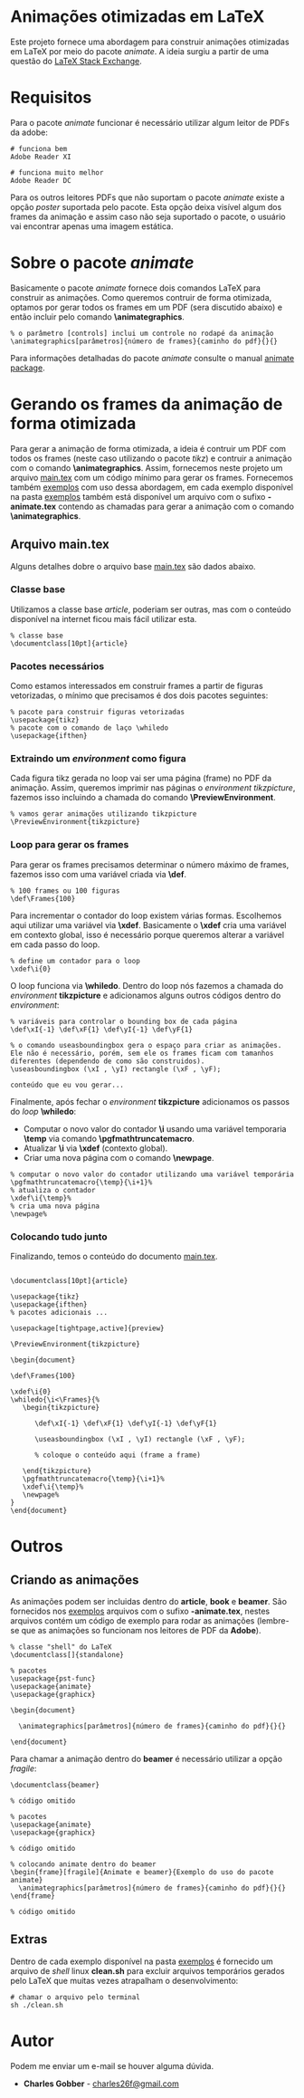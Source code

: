 # Animações otimizadas em LaTeX

Este projeto fornece uma abordagem para construir animações otimizadas em LaTeX por meio do pacote *animate*. A ideia surgiu a partir de uma questão do [LaTeX Stack Exchange](https://tex.stackexchange.com/questions/39001/tikz-externalize-pgfplots-and-animate).

# Requisitos

Para o pacote *animate* funcionar é necessário utilizar algum leitor de PDFs da adobe:

```
# funciona bem
Adobe Reader XI

# funciona muito melhor
Adobe Reader DC
```

Para os outros leitores PDFs que não suportam o pacote *animate* existe a opção *poster* suportada pelo pacote. Esta opção deixa visível algum dos frames da animação e assim caso não seja suportado o pacote, o usuário vai encontrar apenas uma imagem estática.

# Sobre o pacote *animate*

Basicamente o pacote *animate* fornece dois comandos LaTeX para construir as animações. Como queremos contruir de forma otimizada, optamos por gerar todos os frames em um PDF (sera discutido abaixo) e então incluir pelo comando **\animategraphics**.

```
% o parâmetro [controls] inclui um controle no rodapé da animação
\animategraphics[parâmetros]{número de frames}{caminho do pdf}{}{}	
```

Para informações detalhadas do pacote *animate* consulte o manual [animate package](http://ctan.unsw.edu.au/macros/latex/contrib/animate/animate.pdf).

# Gerando os frames da animação de forma otimizada

Para gerar a animação de forma otimizada, a ideia é contruir um PDF com todos os frames (neste caso utilizando o pacote *tikz*) e contruir a animação com o comando **\animategraphics**. Assim, fornecemos neste projeto um arquivo [main.tex](https://github.com/gobber/blob/master/latex-optimized-animations) com um código mínimo para gerar os frames. Fornecemos também [exemplos](https://github.com/gobber/blob/master/examples/) com uso dessa abordagem, em cada exemplo disponível na pasta [exemplos](https://github.com/gobber/blob/master/examples/) também está disponível um arquivo com o sufixo **-animate.tex** contendo as chamadas para gerar a animação com o comando **\animategraphics**.

## Arquivo main.tex

Alguns detalhes dobre o arquivo base [main.tex](https://github.com/gobber/blob/master/latex-optimized-animations) são dados abaixo.

### Classe base

Utilizamos a classe base *article*, poderiam ser outras, mas com o conteúdo disponível na internet ficou mais fácil utilizar esta.

```
% classe base
\documentclass[10pt]{article}
```

### Pacotes necessários

Como estamos interessados em construir frames a partir de figuras vetorizadas, o mínimo que precisamos é dos dois pacotes seguintes:
```
% pacote para construir figuras vetorizadas
\usepackage{tikz}
% pacote com o comando de laço \whiledo
\usepackage{ifthen}
```

### Extraindo um *environment* como figura

Cada figura tikz gerada no loop vai ser uma página (frame) no PDF da animação. Assim, queremos imprimir nas páginas o *environment* *tikzpicture*, fazemos isso incluindo a chamada do comando **\PreviewEnvironment**.

```
% vamos gerar animações utilizando tikzpicture
\PreviewEnvironment{tikzpicture}
```

### Loop para gerar os frames

Para gerar os frames precisamos determinar o número máximo de frames, fazemos isso com uma variável criada via **\def**.

```
% 100 frames ou 100 figuras
\def\Frames{100}
```

Para incrementar o contador do loop existem várias formas. Escolhemos aqui utilizar uma variável via **\xdef**. Basicamente o **\xdef** cria uma variável em contexto global, isso é necessário porque queremos alterar a variável em cada passo do loop.

```
% define um contador para o loop
\xdef\i{0}
```

O loop funciona via **\whiledo**. Dentro do loop nós fazemos a chamada do *environment* **tikzpicture** e adicionamos alguns outros códigos dentro do *environment*:

```
% variáveis para controlar o bounding box de cada página
\def\xI{-1} \def\xF{1} \def\yI{-1} \def\yF{1}

% o comando useasboundingbox gera o espaço para criar as animações. Ele não é necessário, porém, sem ele os frames ficam com tamanhos diferentes (dependendo de como são construidos).
\useasboundingbox (\xI , \yI) rectangle (\xF , \yF);

conteúdo que eu vou gerar...
```

Finalmente, após fechar o *environment* **tikzpicture** adicionamos os passos do *loop* **\whiledo**: 

* Computar o novo valor do contador **\i** usando uma variável temporaria **\temp** via comando **\pgfmathtruncatemacro**. 
* Atualizar **\i** via **\xdef** (contexto global).
* Criar uma nova página com o comando **\newpage**.

```
% computar o novo valor do contador utilizando uma variável temporária
\pgfmathtruncatemacro{\temp}{\i+1}%
% atualiza o contador
\xdef\i{\temp}%
% cria uma nova página
\newpage% 
```

### Colocando tudo junto

Finalizando, temos o conteúdo do documento [main.tex](https://github.com/gobber/blob/master/latex-optimized-animations).

```

\documentclass[10pt]{article}

\usepackage{tikz}
\usepackage{ifthen}
% pacotes adicionais ...

\usepackage[tightpage,active]{preview}

\PreviewEnvironment{tikzpicture}

\begin{document}

\def\Frames{100}

\xdef\i{0}
\whiledo{\i<\Frames}{%
   \begin{tikzpicture}
		
      \def\xI{-1} \def\xF{1} \def\yI{-1} \def\yF{1}
		
      \useasboundingbox (\xI , \yI) rectangle (\xF , \yF);

      % coloque o conteúdo aqui (frame a frame)
	
   \end{tikzpicture}
   \pgfmathtruncatemacro{\temp}{\i+1}%
   \xdef\i{\temp}%
   \newpage%
}
\end{document}
```

# Outros

## Criando as animações

As animações podem ser incluidas dentro do **article**, **book** e **beamer**. São fornecidos nos [exemplos](https://github.com/gobber/blob/master/examples/) arquivos com o sufixo **-animate.tex**, nestes arquivos contém um código de exemplo para rodar as animações (lembre-se que as animações so funcionam nos leitores de PDF da **Adobe**).

```
% classe "shell" do LaTeX
\documentclass[]{standalone}

% pacotes
\usepackage{pst-func}
\usepackage{animate}
\usepackage{graphicx}

\begin{document}
	
  \animategraphics[parâmetros]{número de frames}{caminho do pdf}{}{}	
	
\end{document}
```

Para chamar a animação dentro do **beamer** é necessário utilizar a opção *fragile*:

```
\documentclass{beamer}

% código omitido

% pacotes
\usepackage{animate}
\usepackage{graphicx}

% código omitido

% colocando animate dentro do beamer
\begin{frame}[fragile]{Animate e beamer}{Exemplo do uso do pacote animate}
  \animategraphics[parâmetros]{número de frames}{caminho do pdf}{}{}
\end{frame}

% código omitido
```
## Extras

Dentro de cada exemplo disponível na pasta [exemplos](https://github.com/gobber/blob/master/examples/) é fornecido um arquivo de *shell* linux **clean.sh** para excluir arquivos temporários gerados pelo LaTeX que muitas vezes atrapalham o desenvolvimento:

```
# chamar o arquivo pelo terminal
sh ./clean.sh
```

# Autor

Podem me enviar um e-mail se houver alguma dúvida.

* **Charles Gobber** - charles26f@gmail.com
